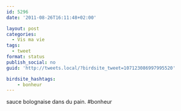 ```yaml
---
id: 5296
date: '2011-08-26T16:11:48+02:00'

layout: post
categories:
  - Vis ma vie
tags:
  - tweet
format: status
publish_social: no
guid: 'http://tweets.local/?birdsite_tweet=107123086997995520'

birdsite_hashtags:
    - bonheur
---
```


sauce bolognaise dans du pain. #bonheur